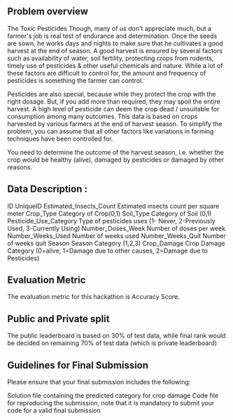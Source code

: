 ## Problem overview
The Toxic Pesticides
Though, many of us don't appreciate much, but a farmer's job is real test of endurance and determination.
Once the seeds are sown, he works days and nights to make sure that he cultivates a good harvest at the 
end of season. A good harvest is ensured by several factors such as availability of water, soil fertility, 
protecting crops from rodents, timely use of pesticides & other useful chemicals and nature. 
While a lot of these factors are difficult to control for, the amount and frequency of pesticides is 
something the farmer can control.

Pesticides are also special, because while they protect the crop with the right dosage. 
But, if you add more than required, they may spoil the entire harvest. 
A high level of pesticide can deem the crop dead / unsuitable for consumption among many outcomes. 
This data is based on crops harvested by various farmers at the end of harvest season. 
To simplify the problem, you can assume that all other factors like variations in farming techniques 
have been controlled for.

You need to determine the outcome of the harvest season, i.e. whether the crop would be healthy (alive),
damaged by pesticides or damaged by other reasons.

## Data Description :

ID	UniqueID
Estimated_Insects_Count	Estimated insects count per square meter
Crop_Type	Category of Crop(0,1)
Soil_Type	Category of Soil (0,1)
Pesticide_Use_Category	Type of pesticides uses (1- Never, 2-Previously Used, 3-Currently Using)
Number_Doses_Week	Number of doses per week
Number_Weeks_Used	Number of weeks used
Number_Weeks_Quit	Number of weeks quit
Season	Season Category (1,2,3)
Crop_Damage	Crop Damage Category (0=alive, 1=Damage due to other causes, 2=Damage due to Pesticides)

## Evaluation Metric
The evaluation metric for this hackathon is Accuracy Score.



## Public and Private split
The public leaderboard is based on 30% of test data, while final rank would be decided on remaining 70% of test data (which is private leaderboard)

 

## Guidelines for Final Submission
Please ensure that your final submission includes the following:

Solution file containing the predicted category for crop damage
Code file for reproducing the submission, note that it is mandatory to submit your code for a valid final submission